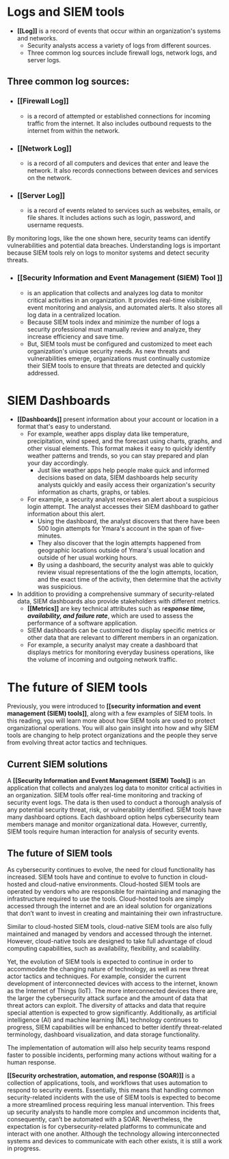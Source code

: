 # Logs and SIEM tools

- **[[Log]]** is a record of events that occur within an organization's systems and networks. 
	- Security analysts access a variety of logs from different sources. 
	- Three common log sources include firewall logs, network logs, and server logs.
## Three common log sources:
- ### **[[Firewall Log]]** 
	- is a record of attempted or established connections for incoming traffic from the internet. It also includes outbound requests to the internet from within the network. 
- ### **[[Network Log]]** 
	- is a record of all computers and devices that enter and leave the network. It also records connections between devices and services on the network. 
- ### **[[Server Log]]** 
	- is a record of events related to services such as websites, emails, or file shares. It includes actions such as login, password, and username requests. 

By monitoring logs, like the one shown here, security teams can identify vulnerabilities and potential data breaches. Understanding logs is important because SIEM tools rely on logs to monitor systems and detect security threats. 

- ### **[[Security Information and Event Management (SIEM) Tool ]]**
	- is an application that collects and analyzes log data to monitor critical activities in an organization. It provides real-time visibility, event monitoring and analysis, and automated alerts. It also stores all log data in a centralized location. 
	- Because SIEM tools index and minimize the number of logs a security professional must manually review and analyze, they increase efficiency and save time. 
	- But, SIEM tools must be configured and customized to meet each organization's unique security needs. As new threats and vulnerabilities emerge, organizations must continually customize their SIEM tools to ensure that threats are detected and quickly addressed. 

# SIEM Dashboards

- **[[Dashboards]]** present information about your account or location in a format that's easy to understand. 
	- For example, weather apps display data like temperature, precipitation, wind speed, and the forecast using charts, graphs, and other visual elements. This format makes it easy to quickly identify weather patterns and trends, so you can stay prepared and plan your day accordingly.
		- Just like weather apps help people make quick and informed decisions based on data, SIEM dashboards help security analysts quickly and easily access their organization's security information as charts, graphs, or tables. 
	- For example, a security analyst receives an alert about a suspicious login attempt. The analyst accesses their SIEM dashboard to gather information about this alert. 
		- Using the dashboard, the analyst discovers that there have been 500 login attempts for Ymara's account in the span of five-minutes. 
		- They also discover that the login attempts happened from geographic locations outside of Ymara's usual location and outside of her usual working hours. 
		- By using a dashboard, the security analyst was able to quickly review visual representations of the the login attempts, location, and the exact time of the activity, then determine that the activity was suspicious. 
- In addition to providing a comprehensive summary of security-related data, SIEM dashboards also provide stakeholders with different metrics. 
	- **[[Metrics]]** are key technical attributes such as r***esponse time, availability, and failure rate***, which are used to assess the performance of a software application.
	- SIEM dashboards can be customized to display specific metrics or other data that are relevant to different members in an organization. 
	- For example, a security analyst may create a dashboard that displays metrics for monitoring everyday business operations, like the volume of incoming and outgoing network traffic. 

# The future of SIEM tools

Previously, you were introduced to **[[security information and event management (SIEM) tools]]**, along with a few examples of SIEM tools. In this reading, you will learn more about how SIEM tools are used to protect organizational operations. You will also gain insight into how and why SIEM tools are changing to help protect organizations and the people they serve from evolving threat actor tactics and techniques.

## Current SIEM solutions 

A **[[Security Information and Event Management (SIEM) Tools]]** is an application that collects and analyzes log data to monitor critical activities in an organization. SIEM tools offer real-time monitoring and tracking of security event logs. The data is then used to conduct a thorough analysis of any potential security threat, risk, or vulnerability identified. SIEM tools have many dashboard options. Each dashboard option helps cybersecurity team members manage and monitor organizational data. However, currently, SIEM tools require human interaction for analysis of security events.  

## The future of SIEM tools

As cybersecurity continues to evolve, the need for cloud functionality has increased. SIEM tools have and continue to evolve to function in cloud-hosted and cloud-native environments. Cloud-hosted SIEM tools are operated by vendors who are responsible for maintaining and managing the infrastructure required to use the tools. Cloud-hosted tools are simply accessed through the internet and are an ideal solution for organizations that don’t want to invest in creating and maintaining their own infrastructure.

Similar to cloud-hosted SIEM tools, cloud-native SIEM tools are also fully maintained and managed by vendors and accessed through the internet. However, cloud-native tools are designed to take full advantage of cloud computing capabilities, such as availability, flexibility, and scalability. 

Yet, the evolution of SIEM tools is expected to continue in order to accommodate the changing nature of technology, as well as new threat actor tactics and techniques. For example, consider the current development of interconnected devices with access to the internet, known as the Internet of Things (IoT). The more interconnected devices there are, the larger the cybersecurity attack surface and the amount of data that threat actors can exploit. The diversity of attacks and data that require special attention is expected to grow significantly. Additionally, as artificial intelligence (AI) and machine learning (ML) technology continues to progress, SIEM capabilities will be enhanced to better identify threat-related terminology, dashboard visualization, and data storage functionality.  

The implementation of automation will also help security teams respond faster to possible incidents, performing many actions without waiting for a human response. 

**[[Security orchestration, automation, and response (SOAR)]]** is a collection of applications, tools, and workflows that uses automation to respond to security events. Essentially, this means that handling common security-related incidents with the use of SIEM tools is expected to become a more streamlined process requiring less manual intervention. This frees up security analysts to handle more complex and uncommon incidents that, consequently, can’t be automated with a SOAR. Nevertheless, the expectation is for cybersecurity-related platforms to communicate and interact with one another. Although the technology allowing interconnected systems and devices to communicate with each other exists, it is still a work in progress.
